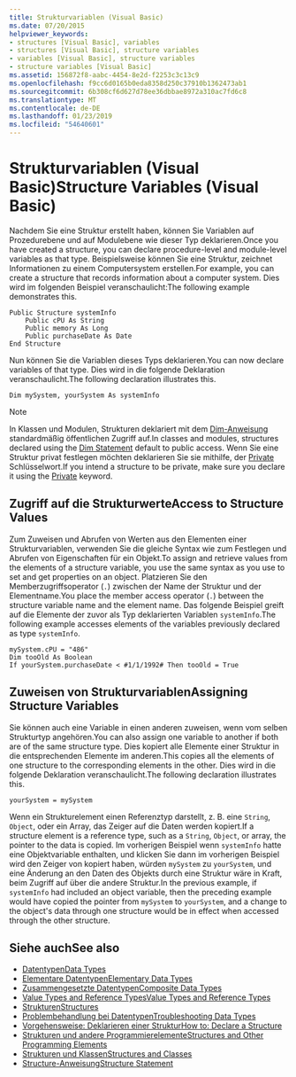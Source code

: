 ```yaml
---
title: Strukturvariablen (Visual Basic)
ms.date: 07/20/2015
helpviewer_keywords:
- structures [Visual Basic], variables
- structures [Visual Basic], structure variables
- variables [Visual Basic], structure variables
- structure variables [Visual Basic]
ms.assetid: 156872f8-aabc-4454-8e2d-f2253c3c13c9
ms.openlocfilehash: f9cc6d0165b0eda8358d250c37910b1362473ab1
ms.sourcegitcommit: 6b308cf6d627d78ee36dbbae8972a310ac7fd6c8
ms.translationtype: MT
ms.contentlocale: de-DE
ms.lasthandoff: 01/23/2019
ms.locfileid: "54640601"
---
```

# <a name="structure-variables-visual-basic"></a><span data-ttu-id="e3dd1-102">Strukturvariablen (Visual Basic)</span><span class="sxs-lookup"><span data-stu-id="e3dd1-102">Structure Variables (Visual Basic)</span></span>
<span data-ttu-id="e3dd1-103">Nachdem Sie eine Struktur erstellt haben, können Sie Variablen auf Prozedurebene und auf Modulebene wie dieser Typ deklarieren.</span><span class="sxs-lookup"><span data-stu-id="e3dd1-103">Once you have created a structure, you can declare procedure-level and module-level variables as that type.</span></span> <span data-ttu-id="e3dd1-104">Beispielsweise können Sie eine Struktur, zeichnet Informationen zu einem Computersystem erstellen.</span><span class="sxs-lookup"><span data-stu-id="e3dd1-104">For example, you can create a structure that records information about a computer system.</span></span> <span data-ttu-id="e3dd1-105">Dies wird im folgenden Beispiel veranschaulicht:</span><span class="sxs-lookup"><span data-stu-id="e3dd1-105">The following example demonstrates this.</span></span>  
  
```  
Public Structure systemInfo  
    Public cPU As String  
    Public memory As Long  
    Public purchaseDate As Date  
End Structure  
```  
  
 <span data-ttu-id="e3dd1-106">Nun können Sie die Variablen dieses Typs deklarieren.</span><span class="sxs-lookup"><span data-stu-id="e3dd1-106">You can now declare variables of that type.</span></span> <span data-ttu-id="e3dd1-107">Dies wird in die folgende Deklaration veranschaulicht.</span><span class="sxs-lookup"><span data-stu-id="e3dd1-107">The following declaration illustrates this.</span></span>  
  
```  
Dim mySystem, yourSystem As systemInfo  
```  
  
> [!NOTE]
>  <span data-ttu-id="e3dd1-108">In Klassen und Modulen, Strukturen deklariert mit dem [Dim-Anweisung](../../../../visual-basic/language-reference/statements/dim-statement.md) standardmäßig öffentlichen Zugriff auf.</span><span class="sxs-lookup"><span data-stu-id="e3dd1-108">In classes and modules, structures declared using the [Dim Statement](../../../../visual-basic/language-reference/statements/dim-statement.md) default to public access.</span></span> <span data-ttu-id="e3dd1-109">Wenn Sie eine Struktur privat festlegen möchten deklarieren Sie sie mithilfe, der [Private](../../../../visual-basic/language-reference/modifiers/private.md) Schlüsselwort.</span><span class="sxs-lookup"><span data-stu-id="e3dd1-109">If you intend a structure to be private, make sure you declare it using the [Private](../../../../visual-basic/language-reference/modifiers/private.md) keyword.</span></span>  
  
## <a name="access-to-structure-values"></a><span data-ttu-id="e3dd1-110">Zugriff auf die Strukturwerte</span><span class="sxs-lookup"><span data-stu-id="e3dd1-110">Access to Structure Values</span></span>  
 <span data-ttu-id="e3dd1-111">Zum Zuweisen und Abrufen von Werten aus den Elementen einer Strukturvariablen, verwenden Sie die gleiche Syntax wie zum Festlegen und Abrufen von Eigenschaften für ein Objekt.</span><span class="sxs-lookup"><span data-stu-id="e3dd1-111">To assign and retrieve values from the elements of a structure variable, you use the same syntax as you use to set and get properties on an object.</span></span> <span data-ttu-id="e3dd1-112">Platzieren Sie den Memberzugriffsoperator (`.`) zwischen der Name der Struktur und der Elementname.</span><span class="sxs-lookup"><span data-stu-id="e3dd1-112">You place the member access operator (`.`) between the structure variable name and the element name.</span></span> <span data-ttu-id="e3dd1-113">Das folgende Beispiel greift auf die Elemente der zuvor als Typ deklarierten Variablen `systemInfo`.</span><span class="sxs-lookup"><span data-stu-id="e3dd1-113">The following example accesses elements of the variables previously declared as type `systemInfo`.</span></span>  
  
```  
mySystem.cPU = "486"  
Dim tooOld As Boolean  
If yourSystem.purchaseDate < #1/1/1992# Then tooOld = True  
```  
  
## <a name="assigning-structure-variables"></a><span data-ttu-id="e3dd1-114">Zuweisen von Strukturvariablen</span><span class="sxs-lookup"><span data-stu-id="e3dd1-114">Assigning Structure Variables</span></span>  
 <span data-ttu-id="e3dd1-115">Sie können auch eine Variable in einen anderen zuweisen, wenn vom selben Strukturtyp angehören.</span><span class="sxs-lookup"><span data-stu-id="e3dd1-115">You can also assign one variable to another if both are of the same structure type.</span></span> <span data-ttu-id="e3dd1-116">Dies kopiert alle Elemente einer Struktur in die entsprechenden Elemente im anderen.</span><span class="sxs-lookup"><span data-stu-id="e3dd1-116">This copies all the elements of one structure to the corresponding elements in the other.</span></span> <span data-ttu-id="e3dd1-117">Dies wird in die folgende Deklaration veranschaulicht.</span><span class="sxs-lookup"><span data-stu-id="e3dd1-117">The following declaration illustrates this.</span></span>  
  
```  
yourSystem = mySystem  
```  
  
 <span data-ttu-id="e3dd1-118">Wenn ein Strukturelement einen Referenztyp darstellt, z. B. eine `String`, `Object`, oder ein Array, das Zeiger auf die Daten werden kopiert.</span><span class="sxs-lookup"><span data-stu-id="e3dd1-118">If a structure element is a reference type, such as a `String`, `Object`, or array, the pointer to the data is copied.</span></span> <span data-ttu-id="e3dd1-119">Im vorherigen Beispiel wenn `systemInfo` hatte eine Objektvariable enthalten, und klicken Sie dann im vorherigen Beispiel wird den Zeiger von kopiert haben, würden `mySystem` zu `yourSystem`, und eine Änderung an den Daten des Objekts durch eine Struktur wäre in Kraft, beim Zugriff auf über die andere Struktur.</span><span class="sxs-lookup"><span data-stu-id="e3dd1-119">In the previous example, if `systemInfo` had included an object variable, then the preceding example would have copied the pointer from `mySystem` to `yourSystem`, and a change to the object's data through one structure would be in effect when accessed through the other structure.</span></span>  
  
## <a name="see-also"></a><span data-ttu-id="e3dd1-120">Siehe auch</span><span class="sxs-lookup"><span data-stu-id="e3dd1-120">See also</span></span>
- [<span data-ttu-id="e3dd1-121">Datentypen</span><span class="sxs-lookup"><span data-stu-id="e3dd1-121">Data Types</span></span>](../../../../visual-basic/programming-guide/language-features/data-types/index.md)
- [<span data-ttu-id="e3dd1-122">Elementare Datentypen</span><span class="sxs-lookup"><span data-stu-id="e3dd1-122">Elementary Data Types</span></span>](../../../../visual-basic/programming-guide/language-features/data-types/elementary-data-types.md)
- [<span data-ttu-id="e3dd1-123">Zusammengesetzte Datentypen</span><span class="sxs-lookup"><span data-stu-id="e3dd1-123">Composite Data Types</span></span>](../../../../visual-basic/programming-guide/language-features/data-types/composite-data-types.md)
- [<span data-ttu-id="e3dd1-124">Value Types and Reference Types</span><span class="sxs-lookup"><span data-stu-id="e3dd1-124">Value Types and Reference Types</span></span>](../../../../visual-basic/programming-guide/language-features/data-types/value-types-and-reference-types.md)
- [<span data-ttu-id="e3dd1-125">Strukturen</span><span class="sxs-lookup"><span data-stu-id="e3dd1-125">Structures</span></span>](../../../../visual-basic/programming-guide/language-features/data-types/structures.md)
- [<span data-ttu-id="e3dd1-126">Problembehandlung bei Datentypen</span><span class="sxs-lookup"><span data-stu-id="e3dd1-126">Troubleshooting Data Types</span></span>](../../../../visual-basic/programming-guide/language-features/data-types/troubleshooting-data-types.md)
- [<span data-ttu-id="e3dd1-127">Vorgehensweise: Deklarieren einer Struktur</span><span class="sxs-lookup"><span data-stu-id="e3dd1-127">How to: Declare a Structure</span></span>](../../../../visual-basic/programming-guide/language-features/data-types/how-to-declare-a-structure.md)
- [<span data-ttu-id="e3dd1-128">Strukturen und andere Programmierelemente</span><span class="sxs-lookup"><span data-stu-id="e3dd1-128">Structures and Other Programming Elements</span></span>](../../../../visual-basic/programming-guide/language-features/data-types/structures-and-other-programming-elements.md)
- [<span data-ttu-id="e3dd1-129">Strukturen und Klassen</span><span class="sxs-lookup"><span data-stu-id="e3dd1-129">Structures and Classes</span></span>](../../../../visual-basic/programming-guide/language-features/data-types/structures-and-classes.md)
- [<span data-ttu-id="e3dd1-130">Structure-Anweisung</span><span class="sxs-lookup"><span data-stu-id="e3dd1-130">Structure Statement</span></span>](../../../../visual-basic/language-reference/statements/structure-statement.md)
